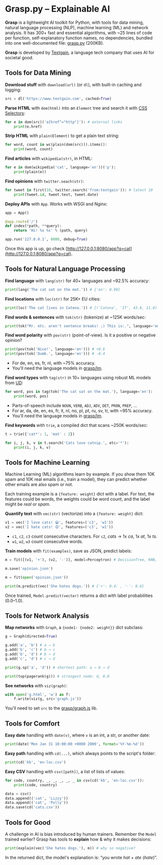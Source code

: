 # Grasp.py – Explainable AI

**Grasp** is a lightweight AI toolkit for Python, with tools for data mining, natural language processing (NLP), machine learning (ML) and network analysis. It has 300+ fast and essential algorithms, with ~25 lines of code per function, self-explanatory function names, no dependencies, bundled into one well-documented file: [grasp.py](https://github.com/textgain/grasp) (200KB).

**Grasp** is developed by [Textgain](https://textgain.com), a language tech company that uses AI for societal good.

## Tools for Data Mining

**Download stuff** with `download(url)` (or `dl`), with built-in caching and logging:

```python
src = dl('https://www.textgain.com', cached=True)
```

**Parse HTML** with `dom(html)` into an `Element` tree and search it with [CSS Selectors](https://developer.mozilla.org/en-US/docs/Web/CSS/CSS_Selectors):

```py
for e in dom(src)('a[href^="http"]'): # external links
    print(e.href)
```

**Strip HTML** with `plain(Element)` to get a plain text string:

```py
for word, count in wc(plain(dom(src))).items():
    print(word, count)
```

**Find articles** with `wikipedia(str)`, in HTML:

```py
for e in dom(wikipedia('cat', language='en'))('p'):
    print(plain(e))
```

**Find opinions** with `twitter.seach(str)`:

```py
for tweet in first(10, twitter.search('from:textgain')): # latest 10
    print(tweet.id, tweet.text, tweet.date)
```

**Deploy APIs** with `App`. Works with WSGI and Nginx:

```py
app = App()
```

```py
@app.route('/')
def index(*path, **query):
    return 'Hi! %s %s' % (path, query)
```

```py
app.run('127.0.0.1', 8080, debug=True)
```

Once this app is up, go check [http://127.0.0.1:8080/app?q=cat](http://127.0.0.1:8080/app?q=cat).

## Tools for Natural Language Processing

**Find language** with `lang(str)` for 40+ languages and ~92.5% accuracy:

```py
print(lang('The cat sat on the mat.')) # {'en': 0.99}
```

**Find locations** with `loc(str)` for 25K+ EU cities:

```py
print(loc('The cat lives in Catena.')) # {('Catena', 'IT', 43.8, 11.0): 1}
```

**Find words & sentences** with `tok(str)` (tokenize) at ~125K words/sec:

```py
print(tok("Mr. etc. aren't sentence breaks! ;) This is:.", language='en'))
```

**Find word polarity** with `pov(str)` (point-of-view). Is it a positive or negative opinion?

```py
print(pov(tok('Nice!', language='en'))) # +0.6
print(pov(tok('Dumb.', language='en'))) # -0.4
```

* For de, en, es, fr, nl, with ~75% accuracy.
* You'll need the language models in [grasp/lm](https://github.com/textgain/grasp/tree/master/lm).

**Find word types** with `tag(str)` in 10+ languages using robust ML models from [UD](https://universaldependencies.org):

```py
for word, pos in tag(tok('The cat sat on the mat.'), language='en'):
    print(word, pos)
```

* Parts-of-speech include `NOUN`, `VERB`, `ADJ`, `ADV`, `DET`, `PRON`, `PREP`, ...
* For ar, da, de, en, es, fr, it, nl, no, pl, pt, ru, sv, tr, with ~95% accuracy.
* You'll need the language models in [grasp/lm](https://github.com/textgain/grasp/tree/master/lm).


**Find keywords** with `trie`, a compiled dict that scans ~250K words/sec:

```py
t = trie({'cat*': 1, 'mat' : 2})
```
```py
for i, j, k, v in t.search('Cats love catnip.', etc='*'):
    print(i, j, k, v)
```

## Tools for Machine Learning

Machine Learning (ML) algorithms learn by example. If you show them 10K spam and 10K real emails (i.e., train a model), they can predict whether other emails are also spam or not.

Each training example is a `{feature: weight}` dict with a label. For text, the features could be words, the weights could be word count, and the label might be _real_ or _spam_.


**Quantify text** with `vec(str)` (vectorize) into a `{feature: weight}` dict:

```py
v1 = vec('I love cats! 😀', features=('c3', 'w1'))
v2 = vec('I hate cats! 😡', features=('c3', 'w1'))
```

* `c1`, `c2`, `c3` count consecutive characters. For `c2`, _cats_ → 1x _ca_, 1x _at_, 1x _ts_.
* `w1`, `w2`, `w3` count consecutive words. 

**Train models** with `fit(examples)`, save as JSON, predict labels: 

```py
m = fit([(v1, '+'), (v2, '-')], model=Perceptron) # DecisionTree, KNN, ...
```

```py
m.save('opinion.json')
```

```py
m = fit(open('opinion.json'))
```

```py
print(m.predict(vec('She hates dogs.')) # {'+': 0.4: , '-': 0.6}
```

Once trained, `Model.predict(vector)` returns a dict with label probabilities (0.0–1.0). 

## Tools for Network Analysis

**Map networks** with `Graph`, a `{node1: {node2: weight}}` dict subclass:

```py
g = Graph(directed=True)
```

```py
g.add('a', 'b') # a → b
g.add('b', 'c') # b → c
g.add('b', 'd') # b → d
g.add('c', 'd') # c → d
```

```py
print(g.sp('a', 'd')) # shortest path: a → b → d
```

```py
print(top(pagerank(g))) # strongest node: d, 0.8
```

**See networks** with `viz(graph)`:

```py
with open('g.html', 'w') as f:
    f.write(viz(g, src='graph.js'))
```

You'll need to set `src` to the [grasp/graph.js](https://github.com/textgain/grasp/blob/master/graph.js) lib.

## Tools for Comfort

**Easy date** handling with `date(v)`, where `v` is an int, a str, or another date:

```py
print(date('Mon Jan 31 10:00:00 +0000 2000', format='%Y-%m-%d'))
```

**Easy path** handling with `cd(...)`, which always points to the script's folder:

```py
print(cd('kb', 'en-loc.csv')
```

**Easy CSV** handling with `csv([path])`, a list of lists of values:

```py
for code, country, _, _, _, _, _ in csv(cd('kb', 'en-loc.csv')):
    print(code, country)
```

```py
data = csv()
data.append(('cat', 'Lizzy'))
data.append(('cat', 'Polly'))
data.save(cd('cats.csv'))
```

## Tools for Good

A challenge in AI is bias introduced by human trainers. Remember the `Model` trained earlier? Grasp has tools to **explain** how & why it makes decisions:

```py
print(explain(vec('She hates dogs.'), m)) # why so negative?
```

In the returned dict, the model's explanation is: “you wrote _hat_ + _ate_ (_hate_)”.